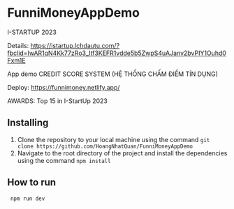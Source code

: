 # FunniMoneyAppDemo

I-STARTUP 2023

Details: https://istartup.lchdautu.com/?fbclid=IwAR1qN4Kk77zRo3_ltf3KEFR1vdde5b5ZwpS4uAJanv2bvPIY1Ouhd0Fxm1E

App demo CREDIT SCORE SYSTEM (HỆ THỐNG CHẤM ĐIỂM TÍN DỤNG)

Deploy: https://funnimoney.netlify.app/

AWARDS: Top 15 in I-StartUp 2023


## Installing

1. Clone the repository to your local machine using the command `git clone https://github.com/HoangNhatQuan/FunniMoneyAppDemo`
2. Navigate to the root directory of the project and install the dependencies using the command `npm install`

## How to run

```
 npm run dev
```

